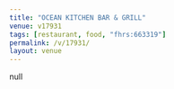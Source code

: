 ```yaml
---
title: "OCEAN KITCHEN BAR & GRILL"
venue: v17931
tags: [restaurant, food, "fhrs:663319"]
permalink: /v/17931/
layout: venue
---
```

null